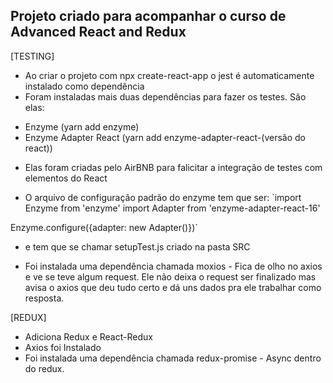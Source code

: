 ## Projeto criado para acompanhar o curso de Advanced React and Redux

[TESTING]

- Ao criar o projeto com npx create-react-app o jest é automaticamente instalado como dependência
- Foram instaladas mais duas dependências para fazer os testes. São elas:
 * Enzyme (yarn add enzyme)
 * Enzyme Adapter React (yarn add enzyme-adapter-react-(versão do react))
- Elas foram criadas pelo AirBNB para falicitar a integração de testes com elementos do React

 - O arquivo de configuração padrão do enzyme tem que ser:
  `import Enzyme from 'enzyme'
import Adapter from 'enzyme-adapter-react-16'

Enzyme.configure({adapter: new Adapter()})`
  * e tem que se chamar setupTest.js criado na pasta SRC

- Foi instalada uma dependência chamada moxios - Fica de olho no axios e ve se teve algum request. Ele não deixa o request ser finalizado
    mas avisa o axios que deu tudo certo e dá uns dados pra ele trabalhar como resposta.

[REDUX]

- Adiciona Redux e React-Redux
- Axios foi Instalado 
- Foi instalada uma dependência chamada redux-promise - Async dentro do redux.
